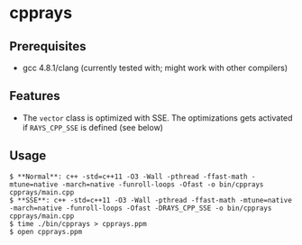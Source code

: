 # cpprays

## Prerequisites

  * gcc 4.8.1/clang (currently tested with; might work with other compilers)

## Features

  * The `vector` class is optimized with SSE. The optimizations gets activated if `RAYS_CPP_SSE` is defined (see below)

## Usage

    $ **Normal**: c++ -std=c++11 -O3 -Wall -pthread -ffast-math -mtune=native -march=native -funroll-loops -Ofast -o bin/cpprays cpprays/main.cpp
    $ **SSE**: c++ -std=c++11 -O3 -Wall -pthread -ffast-math -mtune=native -march=native -funroll-loops -Ofast -DRAYS_CPP_SSE -o bin/cpprays cpprays/main.cpp
    $ time ./bin/cpprays > cpprays.ppm
    $ open cpprays.ppm
